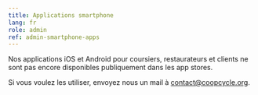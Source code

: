 ```yaml
---
title: Applications smartphone
lang: fr
role: admin
ref: admin-smartphone-apps
---
```


Nos applications iOS et Android pour coursiers, restaurateurs et clients ne sont pas encore disponibles publiquement dans les app stores.

Si vous voulez les utiliser, envoyez nous un mail à <a href="mailto:contact@coopcycle.org">contact@coopcycle.org</a>.
